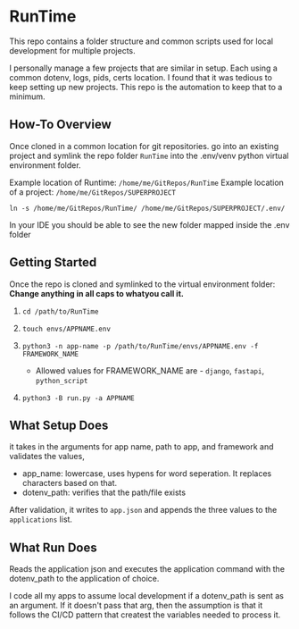 # RunTime
This repo contains a folder structure and common scripts used for local development for multiple projects.

I personally manage a few projects that are similar in setup. Each using a common dotenv, logs, pids, certs location. I found that it was tedious to keep setting up new projects. This repo is the automation to keep that to a minimum.

## How-To Overview
Once cloned in a common location for git repositories. go into an existing project and symlink the repo folder `RunTime` into the .env/venv python virtual environment folder.

Example location of Runtime: `/home/me/GitRepos/RunTime`
Example location of a project: `/home/me/GitRepos/SUPERPROJECT`

`ln -s /home/me/GitRepos/RunTime/ /home/me/GitRepos/SUPERPROJECT/.env/`

In your IDE you should be able to see the new folder mapped inside the .env folder

## Getting Started
Once the repo is cloned and symlinked to the virtual environment folder:
**Change anything in all caps to whatyou call it.**
1) `cd /path/to/RunTime`
2) `touch envs/APPNAME.env`
3) `python3 -n app-name -p /path/to/RunTime/envs/APPNAME.env -f FRAMEWORK_NAME`
    - Allowed values for FRAMEWORK_NAME are - `django`, `fastapi`, `python_script`

4) `python3 -B run.py -a APPNAME`

## What Setup Does
it takes in the arguments for app name, path to app, and framework and validates the values,
- app_name: lowercase, uses hypens for word seperation. It replaces characters based on that.
- dotenv_path: verifies that the path/file exists

After validation, it writes to `app.json` and appends the three values to the `applications` list.

## What Run Does
Reads the application json and executes the application command with the dotenv_path to the application of choice.

I code all my apps to assume local development if a dotenv_path is sent as an argument. If it doesn't pass that arg, then the assumption is that it follows the CI/CD pattern that createst the variables needed to process it.